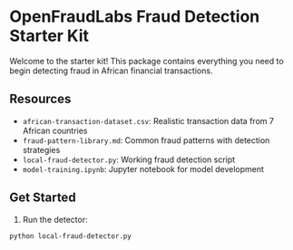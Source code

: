 
# OpenFraudLabs Fraud Detection Starter Kit

Welcome to the starter kit! This package contains everything you need to begin detecting fraud in African financial transactions.

## Resources
- `african-transaction-dataset.csv`: Realistic transaction data from 7 African countries
- `fraud-pattern-library.md`: Common fraud patterns with detection strategies
- `local-fraud-detector.py`: Working fraud detection script
- `model-training.ipynb`: Jupyter notebook for model development

## Get Started
1. Run the detector:
```bash
python local-fraud-detector.py
